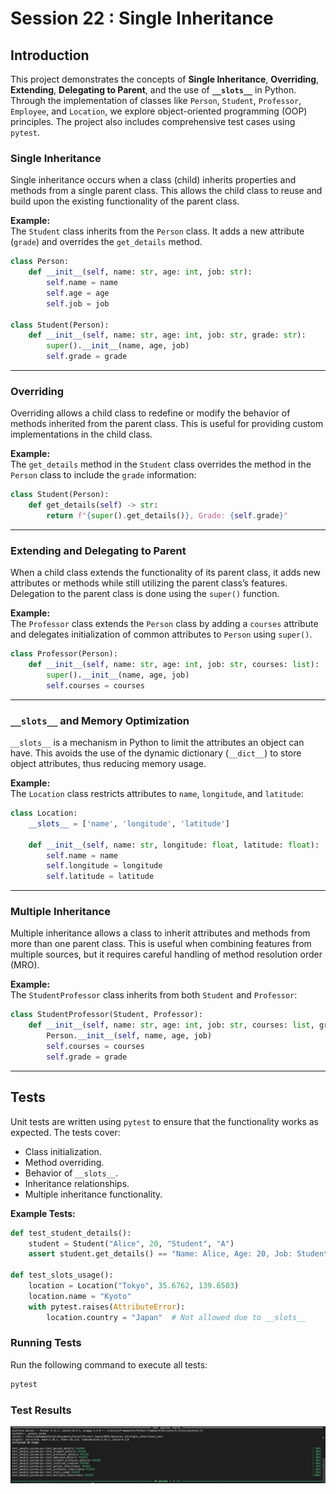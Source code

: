 # Session 22 : Single Inheritance

## Introduction

This project demonstrates the concepts of **Single Inheritance**, **Overriding**, **Extending**, **Delegating to Parent**, and the use of **`__slots__`** in Python. Through the implementation of classes like `Person`, `Student`, `Professor`, `Employee`, and `Location`, we explore object-oriented programming (OOP) principles. The project also includes comprehensive test cases using `pytest`.

### Single Inheritance
  
Single inheritance occurs when a class (child) inherits properties and methods from a single parent class. This allows the child class to reuse and build upon the existing functionality of the parent class.

**Example:**  
The `Student` class inherits from the `Person` class. It adds a new attribute (`grade`) and overrides the `get_details` method.
```python
class Person:
    def __init__(self, name: str, age: int, job: str):
        self.name = name
        self.age = age
        self.job = job

class Student(Person):
    def __init__(self, name: str, age: int, job: str, grade: str):
        super().__init__(name, age, job)
        self.grade = grade
```

---

### Overriding

Overriding allows a child class to redefine or modify the behavior of methods inherited from the parent class. This is useful for providing custom implementations in the child class.

**Example:**  
The `get_details` method in the `Student` class overrides the method in the `Person` class to include the `grade` information:
```python
class Student(Person):
    def get_details(self) -> str:
        return f"{super().get_details()}, Grade: {self.grade}"
```

---

### Extending and Delegating to Parent

When a child class extends the functionality of its parent class, it adds new attributes or methods while still utilizing the parent class’s features. Delegation to the parent class is done using the `super()` function.

**Example:**  
The `Professor` class extends the `Person` class by adding a `courses` attribute and delegates initialization of common attributes to `Person` using `super()`.
```python
class Professor(Person):
    def __init__(self, name: str, age: int, job: str, courses: list):
        super().__init__(name, age, job)
        self.courses = courses
```

---

### `__slots__` and Memory Optimization

`__slots__` is a mechanism in Python to limit the attributes an object can have. This avoids the use of the dynamic dictionary (`__dict__`) to store object attributes, thus reducing memory usage.

**Example:**  
The `Location` class restricts attributes to `name`, `longitude`, and `latitude`:
```python
class Location:
    __slots__ = ['name', 'longitude', 'latitude']

    def __init__(self, name: str, longitude: float, latitude: float):
        self.name = name
        self.longitude = longitude
        self.latitude = latitude
```

---

### Multiple Inheritance

Multiple inheritance allows a class to inherit attributes and methods from more than one parent class. This is useful when combining features from multiple sources, but it requires careful handling of method resolution order (MRO).

**Example:**  
The `StudentProfessor` class inherits from both `Student` and `Professor`:
```python
class StudentProfessor(Student, Professor):
    def __init__(self, name: str, age: int, job: str, courses: list, grade: str):
        Person.__init__(self, name, age, job)
        self.courses = courses
        self.grade = grade
```

---

## Tests

Unit tests are written using `pytest` to ensure that the functionality works as expected. The tests cover:
- Class initialization.
- Method overriding.
- Behavior of `__slots__`.
- Inheritance relationships.
- Multiple inheritance functionality.

**Example Tests:**
```python
def test_student_details():
    student = Student("Alice", 20, "Student", "A")
    assert student.get_details() == "Name: Alice, Age: 20, Job: Student, Grade: A"

def test_slots_usage():
    location = Location("Tokyo", 35.6762, 139.6503)
    location.name = "Kyoto"
    with pytest.raises(AttributeError):
        location.country = "Japan"  # Not allowed due to __slots__
```

### Running Tests
Run the following command to execute all tests:
```bash
pytest
```

### Test Results

![alt text](image.png)